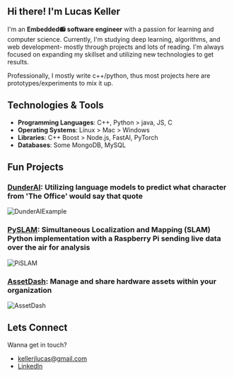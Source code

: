 ## Hi there! I'm Lucas Keller

I'm an **Embedded📻 software engineer** with a passion for learning and computer science. Currently, I'm studying deep learning, algorithms, and web development- mostly through projects and lots of reading. I'm always focused on expanding my skillset and utilizing new technologies to get results.

Professionally, I mostly write c++/python, thus most projects here are prototypes/experiments to mix it up.

## Technologies & Tools
- **Programming Languages**: C++, Python > java, JS, C
- **Operating Systems**: Linux > Mac > Windows
- **Libraries**: C++ Boost > Node.js, FastAI, PyTorch
- **Databases**: Some MongoDB, MySQL

## Fun Projects
### [DunderAI](https://github.com/ljkeller/DunderQueryin): Utilizing language models to predict what character from 'The Office' would say that quote
![DunderAIExample](https://user-images.githubusercontent.com/44109284/227739179-99b635d8-35dd-41a4-9c03-1ee4588f0815.png)

### [PySLAM](https://github.com/ljkeller/PySlam): Simultaneous Localization and Mapping (SLAM) Python implementation with a Raspberry Pi sending live data over the air for analysis
![PiSLAM](https://user-images.githubusercontent.com/44109284/227739106-395a98ed-5f8d-4a81-9826-ae7ba09929e0.png)

### [AssetDash](https://github.com/ljkeller/AssetDash): Manage and share hardware assets within your organization
![AssetDash](https://user-images.githubusercontent.com/44109284/227739237-956f48e7-0cc0-4694-a1c8-9cbc4dcd2336.png)


## Lets Connect
Wanna get in touch?
- kellerjlucas@gmail.com
- [LinkedIn](https://www.linkedin.com/in/lucas-j-keller/)
